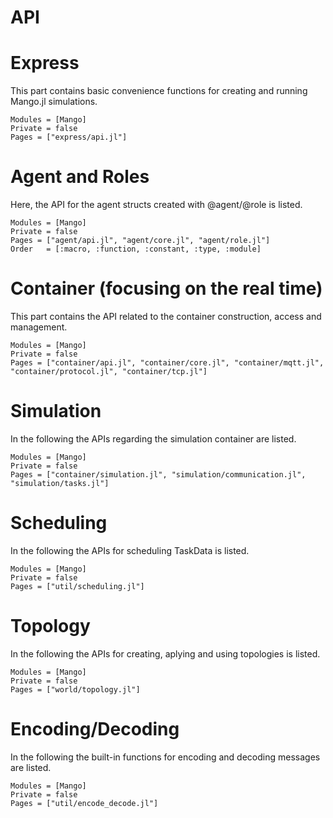 # API

# Express

This part contains basic convenience functions for creating and running Mango.jl simulations. 

```@autodocs
Modules = [Mango]
Private = false
Pages = ["express/api.jl"]
```

# Agent and Roles

Here, the API for the agent structs created with @agent/@role is listed. 

```@autodocs
Modules = [Mango]
Private = false
Pages = ["agent/api.jl", "agent/core.jl", "agent/role.jl"]
Order   = [:macro, :function, :constant, :type, :module]
```

# Container (focusing on the real time)

This part contains the API related to the container construction, access and management.

```@autodocs
Modules = [Mango]
Private = false
Pages = ["container/api.jl", "container/core.jl", "container/mqtt.jl", "container/protocol.jl", "container/tcp.jl"]
```

# Simulation

In the following the APIs regarding the simulation container are listed.

```@autodocs
Modules = [Mango]
Private = false
Pages = ["container/simulation.jl", "simulation/communication.jl", "simulation/tasks.jl"]
```

# Scheduling

In the following the APIs for scheduling TaskData is listed.

```@autodocs
Modules = [Mango]
Private = false
Pages = ["util/scheduling.jl"]
```

# Topology

In the following the APIs for creating, aplying and using topologies is listed.

```@autodocs
Modules = [Mango]
Private = false
Pages = ["world/topology.jl"]
```


# Encoding/Decoding

In the following the built-in functions for encoding and decoding messages are listed.

```@autodocs
Modules = [Mango]
Private = false
Pages = ["util/encode_decode.jl"]
```